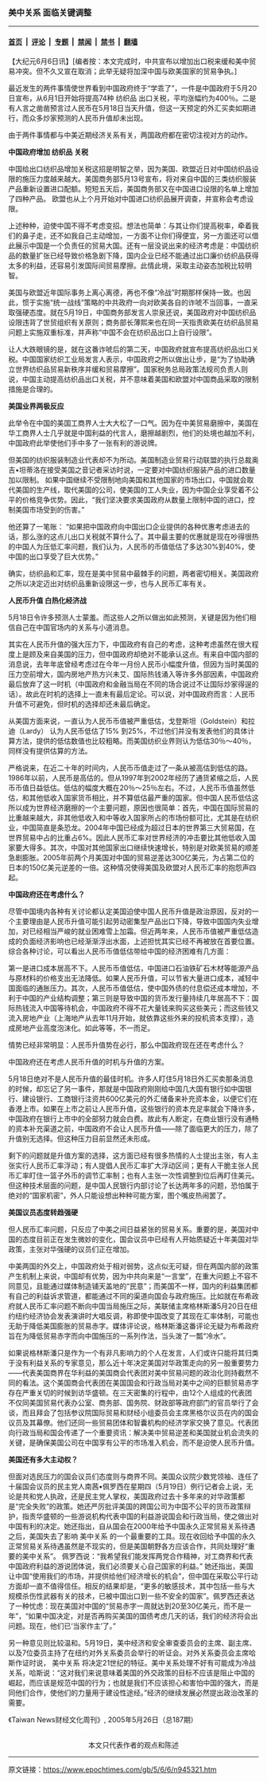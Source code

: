 ### 美中关系 面临关键调整

---

#### [首页](../../../..?n945321) &nbsp;|&nbsp; [评论](../../../../../epoch-comment?n945321) &nbsp;|&nbsp; [专题](../../../../../epoch-special?n945321) &nbsp;|&nbsp; [禁闻](../../../../../epoch-news?n945321) &nbsp;|&nbsp; [禁书](../../../../../books?n945321) &nbsp;|&nbsp; [翻墙](https://github.com/gfw-breaker/nogfw/blob/master/README.md?n945321)


<div class="post_content" id="artbody" itemprop="articleBody">
 <!-- article content begin -->
 <p>
  【大纪元6月6日讯】[编者按：本文完成时，中共宣布以增加出口税来缓和美中贸易冲突。但不久又宣在取消；此举无疑将加深中国与欧美国家的贸易争执。]
 </p>
 <p>
  最近发生的两件事情使世界看到中国政府终于“学乖了”，一件是中国政府于5月20日宣布，从6月1日开始将提高74种
  <ok href="https://www.epochtimes.com/gb/tag/%E7%BA%BA%E7%BB%87%E5%93%81.html">
   纺织品
  </ok>
  出口关税，平均涨幅约为400％。二是有人言之凿凿预言过人民币在5月18日当天升值，但这一天预定的外汇买卖如期进行，而众多炒家预测的人民币升值却未出现。
 </p>
 <p>
  由于两件事情都与中美近期经济关系有关，两国政府都在密切注视对方的动作。
 </p>
 <p>
  <b>
   中国政府增加
   <ok href="https://www.epochtimes.com/gb/tag/%E7%BA%BA%E7%BB%87%E5%93%81.html">
    纺织品
   </ok>
   关税
  </b>
 </p>
 <p>
  中国给出口纺织品增加关税这招是明智之举，因为美国、欧盟近日对中国纺织品设限的施压力度越来越大。美国商务部5月13号宣布，将对来自中国的三类纺织服装产品重新设置进口配额。短短五天后，美国商务部又在中国进口设限的名单上增加了四种产品。 欧盟也从上个月开始对中国进口纺织品展开调查，并宣称会考虑设限。
 </p>
 <p>
  上述种种，迫使中国不得不考虑变招。想法也简单：与其让你们提高税率，牵着我们的鼻子走，还不如我自己主动增加，一方面不让你们得便宜，另一方面还可以借此展示中国是一个负责任的贸易大国。还有一层没说出来的经济考虑是：中国纺织品的数量扩张已经导致价格急剧下降，国内企业已经不能通过出口廉价纺织品获得太多的利益，还容易引发国际间贸易摩擦。此情此境，采取主动姿态加税比较明智。
 </p>
 <p>
  美国与欧盟近年国际事务上离心离德，再也不像“冷战”时期那样保持一致。也因此，惯于实施“统一战线”策略的中共政府一向对欧美各自的诈唬不当回事，一直采取强硬态度。就在5月19日，中国商务部发言人崇泉还说，美国政府对中国纺织品设限违背了世贸组织有关原则；商务部长薄熙来也在同一天指责欧美在纺织品贸易问题上实施双重标准，并声称“中国不会在纺织品出口上自行设限”。
 </p>
 <p>
  让人大跌眼镜的是，就在这番诈唬后的第二天，中国政府就宣布提高纺织品出口关税。中国国家纺织工业局发言人表示，中国政府之所以做出让步，是“为了协助确立世界纺织品贸易新秩序并缓和贸易摩擦”。国家税务总局政策法规司负责人则说，中国主动提高纺织品出口关税，并不意味着美国和欧盟对中国商品采取的限制措施是合理的。
 </p>
 <p>
  <b>
   美国业界两极反应
  </b>
 </p>
 <p>
  此举令在中国的美国工商界人士大大松了一口气。因为在中美贸易磨擦中，美国在华工商界人士几乎就是中国利益的代言人，磨擦越剧烈，他们的处境也越加不利，中国政府此举使他们手中多了一张有利的游说牌。
 </p>
 <p>
  但美国的纺织服装制造业代表却不为所动。美国制造业贸易行动联盟的执行总裁奥吉•坦蒂洛在接受美国之音记者采访时说，一定要对中国纺织服装产品的进口数量加以限制。 如果中国继续不受限制地向美国和其他国家的市场出口，中国就会取代美国的生产线，取代美国的公司，使美国的工人失业，因为中国企业享受着不公平的价格竞争优势。因此，“我们坚决要求美国政府从数量上限制中国的进口，控制美国市场受到的伤害。”
 </p>
 <p>
  他还算了一笔账： “如果把中国政府向中国出口企业提供的各种优惠考虑进去的话，那么涨的这点儿出口关税就不算什么了。其中最主要的优惠就是现在吵得很热的中国人为压低汇率问题，我们认为，人民币的币值低估了多达30%到40%，使中国的出口享受了巨大优势。”
 </p>
 <p>
  确实，纺织品和汇率，现在是美中贸易中最棘手的问题，两者密切相关。美国政府之所以决定迈出对纺织品重新设限这一步，也与人民币汇率有关。
 </p>
 <p>
  <b>
   人民币升值 白热化经济战
  </b>
 </p>
 <p>
  5月18日令许多预测人士蒙羞。而这些人之所以做出如此预测，关键是因为他们相信自己在中国官场内的关系与小道消息。
 </p>
 <p>
  其实在人民币升值的强大压力下，中国政府有自己的考虑，这种考虑虽然在很大程度上是顾及来自美国的压力，但中国政府却绝对不能承认这点。有来自中国内部的消息说，去年年底曾经考虑过在今年一月份人民币小幅度升值，但因为当时美国的压力空前增大，国内房地产热方兴未艾、国际热钱涌入等许多外部因素，中国政府最后放弃了这一时机（中国政府和金融当局在不同的场合说过不让国际炒家得逞的话）。故此在时机的选择上一直未有最后定论。可以说，对中国政府而言：人民币升值不可避免，但时机的选择却还未最后确定。
 </p>
 <p>
  从美国方面来说，一直认为人民币币值被严重低估，戈登斯坦（Goldstein）和拉迪（Lardy） 认为人民币低估了15% 到25%，不过他们并没有发表他们的具体计算方法，提供的低估数值也比较粗略。而美国纺织业界则认为低估30％～40％，同样没有提供估算的方法。
 </p>
 <p>
  严格说来，在近二十年的时间内，人民币币值走过了一条从被高估到低估的路。1986年以前，人民币是高估的。但从1997年到2002年经历了通货紧缩之后，人民币币值日益低估。低估的幅度大概在20％～25％左右。不过，人民币币值虽然低估，和其他低收入国家货币相比，并不算低估最严重的国家。但中国人民币低估这所以成为世界经济磨擦的一个主要问题，原因也很简单：首先，中国在国际贸易的比重越来越大，非其他低收入和中等收入国家所占的市场份额可比，尤其是在纺织业，中国简直是条恐龙。2004年中国已经成为超过日本的世界第三大贸易国，在世界贸易中占的比重占6%。因此人民币汇率对世界经济的冲击要比其他低收入国家要大得多。其次，中国对其他国家出口继续快速增长，特别是对欧美贸易的顺差急剧膨胀。2005年前两个月美国对中国的贸易逆差达300亿美元，为占第二位的日本的150亿美元逆差的一倍。这种情况使得美国及欧盟对人民币汇率的抱怨声四起。
 </p>
 <p>
  <b>
   中国政府还在考虑什么？
  </b>
 </p>
 <p>
  尽管中国境内各种有关讨论都认定美国迫使中国人民币升值是政治原因，反对的一个主要理由是人民币升值可能引起劳动密集型产品出口下降，导致中国国内失业增加，对已经相当严峻的就业困难雪上加霜。但近两年来，人民币币值被严重低估造成的负面经济影响也已经渐渐浮出水面，上述担忧其实已经不再被放在首要位置。综合各种讨论，可以看出人民币币值低估带给中国的经济困难有几方面：
 </p>
 <p>
  第一是进口成本居高不下。人民币币值低估，中国进口石油铁矿石木材等能源产品与原材料的价格支出无法降低。如果人民币升值，可以节省大量进口成本，减轻中国面临的通胀压力。其次，人民币币值低估，使中国外债的付息偿还成本增加，不利于中国的产业结构调整；第三则是导致中国的货币发行量持续几年居高不下：国际热钱流入中国等待机会，中国政府不得不花大量钱来购买这些美元；而这些钱又流入房地产业（上海地产从去年11月开始，就依靠这些外来的投机资本支撑），造成房地产业高度泡沫化。如此等等，不一而足。
 </p>
 <p>
  情势已经非常明显：人民币升值势在必行，那么中国政府现在还在考虑什么？
 </p>
 <p>
  中国政府还在考虑人民币升值的时机与升值的方案。
 </p>
 <p>
  5月18日绝对不是人民币升值的最佳时机。许多人盯住5月18日外汇买卖那条消息的时候，却忘记了另一事件，那就是中国政府刚刚给中国几大国有银行如中国银行、建设银行、工商银行注资共600亿美元的外汇储备来补充资本金，以便它们在香港上市。如果在上市之前让人民币升值，这些银行的资本充足率就会下降许多，中国政府在银行上市中的全部努力就会白费。故此有人断定，在商业银行没有通畅的资本补充渠道之前，中国政府不会让人民币升值――除了面临更大的压力，除了升值别无选择。但这种压力目前显然还未形成。
 </p>
 <p>
  剩下的问题就是升值方案的选择，这方面已经有很多热情的人士提出主张，有人主张实行人民币汇率浮动；有人提倡人民币汇率扩大浮动区间；更有人干脆主张人民币汇率盯住一篮子外币的调节汇率制；也有人主张一次性调整到位后再盯住美元。但这种技术层面的问题，是中国人民银行内部讨论了长达两年多的问题，恐怕属于绝对的“国家机密”，外人只能设想出种种可能方案，图个嘴皮热闹罢了。
 </p>
 <p>
  <b>
   美国议员态度转趋强硬
  </b>
 </p>
 <p>
  但人民币汇率问题，只反应了中美之间日益紧张的贸易关系。重要的是，美国对中国的态度目前正在发生微妙的变化，国会议员中已经有人开始质疑近十年美国对华政策，主张对华强硬的议员们正在增加。
 </p>
 <p>
  中美两国的外交上，中国政府处于相对弱势，这点似无可疑，但在两国内部的政策产生机制上来说，中国却有优势，因为中共向来是“一言堂”，在重大问题上不容不同意见，且能通过媒体制造铺天盖地的“民意”；而美国不一样，国内的利益集团都有自己的利益诉求管道，都能通过不同的渠道向国会与政府施压。比如就在布希政府就人民币汇率问题不断向中国当局施压之际，美联储主席格林斯潘5月20日在纽约纽约经济协会发表演讲时大唱反调，称即使中国改变了其现在汇率体制，可能也无助于降低美国膨胀的贸易赤字。媒体评论说，格林斯潘这番评论无疑为布希政府旨在为降低贸易赤字而向中国施压的一系列作法，当头泼了一瓢“冷水”。
 </p>
 <p>
  如果说格林斯潘只是作为一个有非凡影响力的个人在发言，人们或许只能将其归类于没有利益关系的专家意见，那么近十年决定美国对华政策走向的另一股重要势力――代表美国商界在华利益的美国商会代表团对美中贸易问题的政治化则持截然不同的看法。这个美国商会代表团在美国国会和行政当局对美中之间的巨额贸易赤字存在严重关切的时候到访华盛顿。在三天密集的行程中，由12个人组成的代表团不仅同美国贸易代表办公室、商务部、国务院、财政部等政府部门的官员举行了会谈，而且拜会了包括参议院国际贸易和财经小组委员会主席黑格尔议员在内的国会议员及其幕僚。他们还同一些贸易团体和智囊机构的经济学家交换了意见。代表团向行政当局和国会传递了一个重要资讯：解决美中贸易逆差和美国就业机会流失的关键，是确保美国公司在中国享有公平的市场准入机会，而不是迫使人民币升值。
 </p>
 <p>
  <b>
   美国还有多大主动权？
  </b>
 </p>
 <p>
  但面对选民压力的国会议员们态度则与商界不同。美国众议院少数党领袖、连任了十届国会议员的民主党人南茜•佩罗西在星期四（5月19日）例行记者会上说，无论是共和党人执政，还是民主党人掌权，美国政府过去十多年来的对华政策都是“完全失败”的政策。她还严厉批评美国的跨国公司为中国不公平的货币政策辩护，指责华盛顿的一些游说机构代表中国的利益游说国会和行政当局，使之做出对中国有利的决定。她还指出，自从国会在2000年给予中国永久正常贸易关系待遇之后，美国失去了影响
  <ok href="https://www.epochtimes.com/gb/tag/%E7%BE%8E%E4%B8%AD%E5%85%B3%E7%B3%BB.html">
   美中关系
  </ok>
  的一个最重要的工具。现在收回给予中国的永久正常贸易关系待遇虽然是不现实的，但是美国朝野各方应该合作，共同处理好“重要的美中关系”。 佩罗西说：“我希望我们能发挥两党合作精神，对工商界和代表中国政府利益的游说团体说，我们必须要关心自己国家的利益。” 她还指出，美国让中国“使用我们的市场，并提供给他们经济增长的机会”，但中国在采取公平行动方面却一直不值得信任。相反的结果却是，“更多的敏感技术，其中包括一些与大规模杀伤性武器有关的技术，已被中国出口到一些不安全的国家”。佩罗西还表达了一种忧虑：现在美国对中国的“贸易赤字一周就达到20至30亿美元，而不是一年”，“如果中国决定，对是否再购买美国的国债考虑几天的话，我们的经济将会出问题。现在，他们已‘当家作主’了。”
 </p>
 <p>
  另一种意见则比较温和。5月19日，美中经济和安全审查委员会的主席、副主席、以及7位委员主持了在纽约对外关系委员会举行的听证会。对外关系委员会主席哈斯作证时说，
  <ok href="https://www.epochtimes.com/gb/tag/%E7%BE%8E%E4%B8%AD%E5%85%B3%E7%B3%BB.html">
   美中关系
  </ok>
  将决定21世纪的特征。美中关系处理不好有可能成为冷战关系，哈斯说：“这对我们来说意味着美国的外交政策的目标不应该是阻止中国的崛起，而应该是规范中国的行为；也就是我们不应该担心和害怕中国的强大，而是同他们合作，使他们的力量用于建设性途经。”经济的继续发展必然提出政治改革的需要。
 </p>
 <p>
  《Taiwan News财经文化周刊》, 2005年5月26日（总187期）
  <br/>
  <font color="#ffffff">
   (http://www.dajiyuan.com)
  </font>
  <br/>
  <center>
   <font class="GY16">
    本文只代表作者的观点和陈述
   </font>
  </center>
 </p>
 <!-- article content end -->
 <div id="below_article_ad">
 </div>
</div>


---

原文链接：https://www.epochtimes.com/gb/5/6/6/n945321.htm